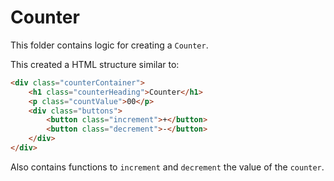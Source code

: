 # Counter

This folder contains logic for creating a `Counter`.

This created a HTML structure similar to:

```html
<div class="counterContainer">
    <h1 class="counterHeading">Counter</h1>
    <p class="countValue">00</p>
    <div class="buttons">
        <button class="increment">+</button>
        <button class="decrement">-</button>
    </div>
</div>
```

Also contains functions to `increment` and `decrement` the value of the `counter`.
